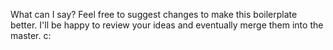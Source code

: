 What can I say?
Feel free to suggest changes to make this boilerplate better.
I'll be happy to review your ideas and eventually merge them into the master. c:
